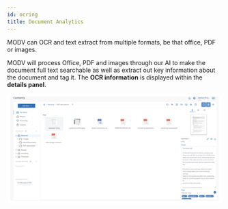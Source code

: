 ```yaml
---
id: ocring
title: Document Analytics
---
```


MODV can OCR and text extract from multiple formats, be that office, PDF or images.

MODV will process Office, PDF and images through our AI to make the document full text searchable as well as extract out key information about the document and tag it.
The **OCR information** is displayed within the **details panel**.

![upload](../../static/img/ocr-details.png)
